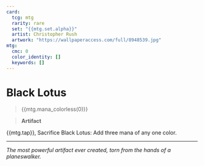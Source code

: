 ```yaml
---
card:
  tcg: mtg
  rarity: rare
  set: "{{mtg.set.alpha}}"
  artist: Christopher Rush
  artwork: "https://wallpaperaccess.com/full/8948539.jpg"
mtg:
  cmc: 0
  color_identity: []
  keywords: []
---
```


# Black Lotus
> {{mtg.mana_colorless(0)}}

> **Artifact**

{{mtg.tap}}, Sacrifice Black Lotus: Add three mana of any one color.

-----
*The most powerful artifact ever created, torn from the hands of a planeswalker.*